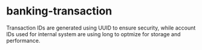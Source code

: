 # banking-transaction

Transaction IDs are generated using UUID to ensure security, while account IDs used for internal system are using long to optmize for storage and performance.